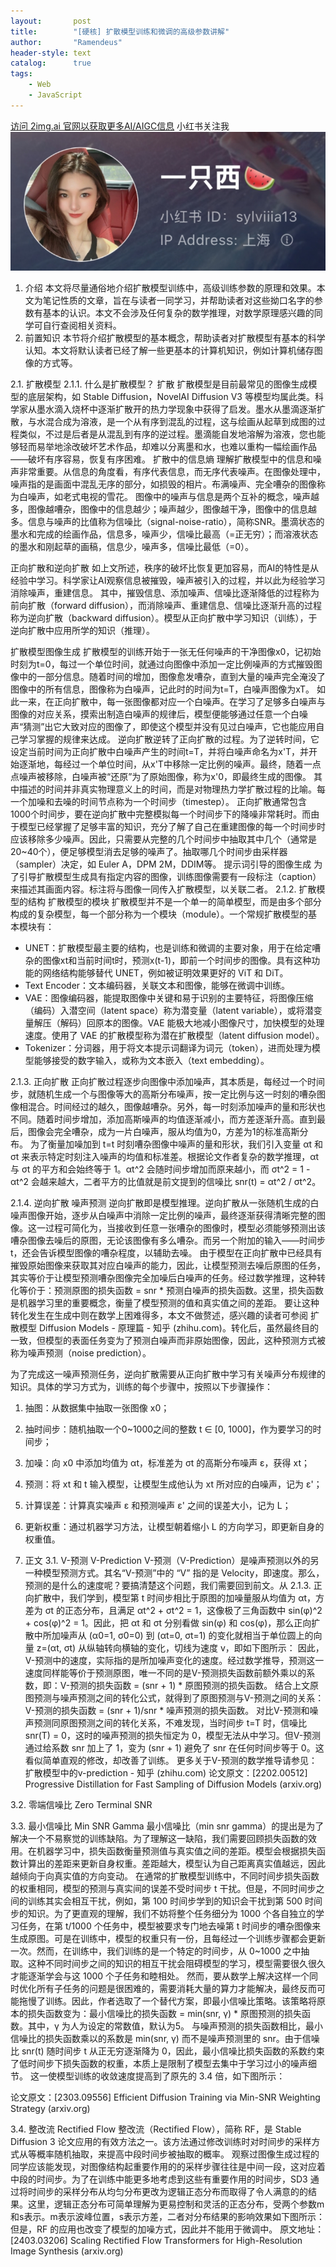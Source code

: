 ```yaml
---
layout:       post
title:        "[硬核] 扩散模型训练和微调的高级参数讲解"
author:       "Ramendeus"
header-style: text
catalog:      true
tags:
    - Web
    - JavaScript
---
```


[访问 2img.ai 官网以获取更多AI/AIGC信息](https://2img.ai)
小红书关注我 ![](/img/a.jpg)
1. 介绍
本文将尽量通俗地介绍扩散模型训练中，高级训练参数的原理和效果。本文为笔记性质的文章，旨在与读者一同学习，并帮助读者对这些拗口名字的参数有基本的认识。本文不会涉及任何复杂的数学推理，对数学原理感兴趣的同学可自行查阅相关资料。
2. 前置知识
本节将介绍扩散模型的基本概念，帮助读者对扩散模型有基本的科学认知。本文将默认读者已经了解一些更基本的计算机知识，例如计算机储存图像的方式等。


2.1. 扩散模型
2.1.1. 什么是扩散模型？
扩散
扩散模型是目前最常见的图像生成模型的底层架构，如 Stable Diffusion，NovelAI Diffusion V3 等模型均属此类。科学家从墨水滴入烧杯中逐渐扩散开的热力学现象中获得了启发。墨水从墨滴逐渐扩散，与水混合成为溶液，是一个从有序到混乱的过程，这与绘画从起草到成图的过程类似，不过是后者是从混乱到有序的逆过程。墨滴能自发地溶解为溶液，您也能够轻而易举地涂改破坏艺术作品，却难以分离墨和水，也难以重构一幅绘画作品——破坏有序容易，恢复有序困难。
扩散中的信息熵
理解扩散模型中的信息和噪声非常重要。从信息的角度看，有序代表信息，而无序代表噪声。在图像处理中，噪声指的是画面中混乱无序的部分，如损毁的相片。布满噪声、完全嘈杂的图像称为白噪声，如老式电视的雪花。
图像中的噪声与信息是两个互补的概念，噪声越多，图像越嘈杂，图像中的信息越少；噪声越少，图像越干净，图像中的信息越多。信息与噪声的比值称为信噪比（signal-noise-ratio），简称SNR。墨滴状态的墨水和完成的绘画作品，信息多，噪声少，信噪比最高（=正无穷）；而溶液状态的墨水和刚起草的画稿，信息少，噪声多，信噪比最低（=0）。

正向扩散和逆向扩散
如上文所述，秩序的破坏比恢复更加容易，而AI的特性是从经验中学习。科学家让AI观察信息被摧毁，噪声被引入的过程，并以此为经验学习消除噪声，重建信息。
其中，摧毁信息、添加噪声、信噪比逐渐降低的过程称为前向扩散（forward diffusion），而消除噪声、重建信息、信噪比逐渐升高的过程称为逆向扩散（backward diffusion）。模型从正向扩散中学习知识（训练），于逆向扩散中应用所学的知识（推理）。

扩散模型图像生成
扩散模型的训练开始于一张无任何噪声的干净图像x0，记初始时刻为t=0，每过一个单位时间，就通过向图像中添加一定比例噪声的方式摧毁图像中的一部分信息。随着时间的增加，图像愈发嘈杂，直到大量的噪声完全淹没了图像中的所有信息，图像称为白噪声，记此时的时间为t=T，白噪声图像为xT。
如此一来，在正向扩散中，每一张图像都对应一个白噪声。在学习了足够多白噪声与图像的对应关系，摸索出制造白噪声的规律后，模型便能够通过任意一个白噪声“猜测”出它大致对应的图像了，即使这个模型并没有见过白噪声，它也能应用自己学习掌握的规律来达成。
逆向扩散逆转了正向扩散的过程。为了逆转时间，它设定当前时间为正向扩散中白噪声产生的时间t=T，并将白噪声命名为x'T，并开始逐渐地，每经过一个单位时间，从x'T中移除一定比例的噪声。最终，随着一点点噪声被移除，白噪声被“还原”为了原始图像，称为x'0，即最终生成的图像。
其中描述的时间并非真实物理意义上的时间，而是对物理热力学扩散过程的比喻。每一个加噪和去噪的时间节点称为一个时间步（timestep）。
正向扩散通常包含1000个时间步，要在逆向扩散中完整模拟每一个时间步下的降噪非常耗时。而由于模型已经掌握了足够丰富的知识，充分了解了自己在重建图像的每一个时间步时应该移除多少噪声。因此，只需要从完整的几个时间步中抽取其中几个（通常是20~40个），便足够模型消去足够的噪声了。抽取哪几个时间步由采样器（sampler）决定，如 Euler A，DPM 2M，DDIM等。
提示词引导的图像生成
为了引导扩散模型生成具有指定内容的图像，训练图像需要有一段标注（caption）来描述其画面内容。标注将与图像一同传入扩散模型，以关联二者。
2.1.2. 扩散模型的结构
扩散模型的模块
扩散模型并不是一个单一的简单模型，而是由多个部分构成的复杂模型，每一个部分称为一个模块（module）。一个常规扩散模型的基本模块有：
- UNET：扩散模型最主要的结构，也是训练和微调的主要对象，用于在给定嘈杂的图像xt和当前时间t时，预测x(t-1)，即前一个时间步的图像。具有这种功能的网络结构能够替代 UNET，例如被证明效果更好的 ViT 和 DiT。
- Text Encoder：文本编码器，关联文本和图像，能够在微调中训练。
- VAE：图像编码器，能提取图像中关键和易于识别的主要特征，将图像压缩（编码）入潜空间（latent space）称为潜变量（latent variable），或将潜变量解压（解码）回原本的图像。VAE 能极大地减小图像尺寸，加快模型的处理速度。使用了 VAE 的扩散模型称为潜在扩散模型（latent diffusion model）。
- Tokenizer：分词器，用于将文本提示词翻译为词元（token），进而处理为模型能够接受的数字输入，或称为文本嵌入（text embedding）。

2.1.3. 正向扩散
正向扩散过程逐步向图像中添加噪声，其本质是，每经过一个时间步，就随机生成一个与图像等大的高斯分布噪声，按一定比例与这一时刻的嘈杂图像相混合。时间经过的越久，图像越嘈杂。另外，每一时刻添加噪声的量和形状也不同。随着时间步增加，添加高斯噪声的均值逐渐减小，而方差逐渐升高。直到最后，图像会完全嘈杂，成为一片白噪声，服从均值为0，方差为1的标准高斯分布。
为了衡量加噪加到 t=t 时刻嘈杂图像中噪声的量和形状，我们引入变量 αt 和 σt 来表示特定时刻注入噪声的均值和标准差。根据论文作者复杂的数学推理，αt 与 σt 的平方和会始终等于 1。αt^2 会随时间步增加而原来越小，而 σt^2 = 1 - αt^2 会越来越大，二者平方的比值就是前文提到的信噪比 snr(t) = αt^2 / σt^2。

2.1.4. 逆向扩散
噪声预测
逆向扩散即是模型推理。逆向扩散从一张随机生成的白噪声图像开始，逐步从白噪声中消除一定比例的噪声，最终逐渐获得清晰完整的图像。这一过程可简化为，当接收到任意一张嘈杂的图像时，模型必须能够预测出该嘈杂图像去噪后的原图，无论该图像有多么嘈杂。而另一个附加的输入——时间步 t，还会告诉模型图像的嘈杂程度，以辅助去噪。
由于模型在正向扩散中已经具有摧毁原始图像来获取其对应白噪声的能力，因此，让模型预测去噪后原图的任务，其实等价于让模型预测嘈杂图像完全加噪后白噪声的任务。经过数学推理，这种转化等价于：预测原图的损失函数 = snr * 预测白噪声的损失函数。这里，损失函数是机器学习里的重要概念，衡量了模型预测的值和真实值之间的差距。
要让这种转化发生在生成中则在数学上困难得多，本文不做赘述，感兴趣的读者可参阅 扩散模型 Diffusion Models - 原理篇 - 知乎 (zhihu.com)。转化后，虽然最终目的一致，但模型的表面任务变为了预测白噪声而非原始图像，因此，这种预测方式被称为噪声预测（noise prediction）。

为了完成这一噪声预测任务，逆向扩散需要从正向扩散中学习有关噪声分布规律的知识。具体的学习方式为，训练的每个步骤中，按照以下步骤操作：
1. 抽图：从数据集中抽取一张图像 x0；
2. 抽时间步：随机抽取一个0~1000之间的整数 t ∈ [0, 1000]，作为要学习的时间步；
3. 加噪：向 x0 中添加均值为 αt，标准差为 σt 的高斯分布噪声 ε，获得 xt；
4. 预测：将 xt 和 t 输入模型，让模型生成他认为 xt 所对应的白噪声，记为 ε'；
5. 计算误差：计算真实噪声 ε 和预测噪声 ε' 之间的误差大小，记为 L；
6. 更新权重：通过机器学习方法，让模型朝着缩小 L 的方向学习，即更新自身的权重值。

7. 正文
3.1. V-预测 V-Prediction
V-预测（V-Prediction）是噪声预测以外的另一种模型预测方式。其名“V-预测”中的 “V” 指的是 Velocity，即速度。那么，预测的是什么的速度呢？要搞清楚这个问题，我们需要回到前文。从 2.1.3. 正向扩散中，我们学到，模型第 t 时间步相比于原图的加噪量服从均值为 αt，方差为 σt 的正态分布，且满足 αt^2 + σt^2 = 1，这像极了三角函数中 sin(φ)^2 + cos(φ)^2 = 1。因此，把 αt 和 σt 分别看做 sin(φ) 和 cos(φ)，那么正向扩散中所加噪声从 (α0=1, σ0=0) 到 (αt=0, σt=1) 的变化就相当于单位圆上的向量 z=(αt, σt) 从纵轴转向横轴的变化，切线为速度 v，即如下图所示：
因此，V-预测中的速度，实际指的是所加噪声变化的速度。经过数学推导，预测这一速度同样能等价于预测原图，唯一不同的是V-预测损失函数前额外乘以的系数，即：V-预测的损失函数 = (snr + 1) * 原图预测的损失函数。
结合上文原图预测与噪声预测之间的转化公式，就得到了原图预测与V-预测之间的关系：V-预测的损失函数 = (snr + 1)/snr * 噪声预测的损失函数。
对比V-预测和噪声预测同原图预测之间的转化关系，不难发现，当时间步 t=T 时，信噪比 snr(T) = 0，这时的噪声预测的损失恒定为 0，模型无法从中学习。但V-预测通过给系数 snr 加上了 1，变为 (snr + 1) 避免了 snr 在任何时间步等于 0。这看似简单直观的修改，却改善了训练。
更多关于V-预测的数学推导请参见：扩散模型中的v-prediction - 知乎 (zhihu.com)
论文原文：[2202.00512] Progressive Distillation for Fast Sampling of Diffusion Models (arxiv.org)

3.2. 零端信噪比 Zero Terminal SNR




3.3. 最小信噪比 Min SNR Gamma
最小信噪比（min snr gamma）的提出是为了解决一个不易察觉的训练缺陷。为了理解这一缺陷，我们需要回顾损失函数的效用。在机器学习中，损失函数衡量预测值与真实值之间的差距。模型会根据损失函数计算出的差距来更新自身权重。差距越大，模型认为自己距离真实值越远，因此越倾向于向真实值的方向变动。
在通常的扩散模型训练中，不同时间步损失函数的权重相同，模型的预测与真实间的误差不受时间步 t 干扰。但是，不同时间步之间的训练其实会相互干扰，例如，第 100 时间步学到的知识会干扰到第 500 时间步的知识。为了更直观的理解，我们不妨将整个任务细分为 1000 个各自独立的学习任务，在第 t/1000 个任务中，模型被要求专门地去噪第 t 时间步的嘈杂图像来生成原图。可是在训练中，模型的权重只有一份，且每经过一个训练步骤都会更新一次。然而，在训练中，我们训练的是一个特定的时间步，从 0~1000 之中抽取。这种不同时间步之间的知识的相互干扰会阻碍模型的学习，模型需要很久很久才能逐渐学会与这 1000 个子任务和睦相处。
然而，要从数学上解决这样一个同时优化所有子任务的问题是很困难的，需要消耗大量的算力才能解决，最终反而可能拖慢了训练。因此，作者选取了一个替代方案，即最小信噪比策略。该策略将原本的损失函数变为：最小信噪比的损失函数 = min(snr, γ) * 原图预测的损失函数。其中，γ 为人为设定的常数值，默认为5。
与噪声预测的损失函数相比，最小信噪比的损失函数乘以的系数是 min(snr, γ) 而不是噪声预测里的 snr。由于信噪比 snr(t) 随时间步 t 从正无穷逐渐降为 0，因此，最小信噪比损失函数的系数约束了低时间步下损失函数的权重，本质上是限制了模型去集中于学习过小的噪声细节。
这一使模型训练的收敛速度提高到了原先的 3.4 倍，如下图所示：

论文原文：[2303.09556] Efficient Diffusion Training via Min-SNR Weighting Strategy (arxiv.org)

3.4. 整改流 Rectified Flow
整改流（Rectified Flow），简称 RF，是 Stable Diffusion 3 论文应用的有效方法之一。该方法通过修改训练时对时间步的采样方式从等概率随机抽取，来提高中段时间步被抽取的概率。
观察过图像生成过程的同学应该能发现，对图像结构起重要作用的的采样步骤往往是中间一段，这对应着中段的时间步。为了在训练中能更多地考虑到这些有重要作用的时间步，SD3 通过将时间步的采样分布从均匀分布更改为逻辑正态分布而取得了令人满意的的结果。这里，逻辑正态分布可简单理解为更易控制和灵活的正态分布，受两个参数m和s表示。m表示波峰位置，s表示方差，二者对分布结果的影响效果如下图所示：
但是，RF 的应用也改变了模型的加噪方式，因此并不能用于微调中。
原文地址：[2403.03206] Scaling Rectified Flow Transformers for High-Resolution Image Synthesis (arxiv.org)
